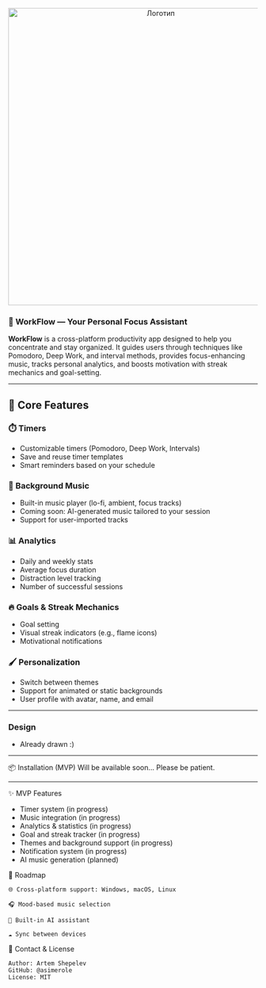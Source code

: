 <p align="center">
  <img src="https://github.com/user-attachments/assets/69dc04ec-cbcc-47bd-9e42-40d54ce1fad3" alt="Логотип" width="600"/>
</p>

### 🌿 WorkFlow — Your Personal Focus Assistant

**WorkFlow** is a cross-platform productivity app designed to help you concentrate and stay organized. It guides users through techniques like Pomodoro, Deep Work, and interval methods, provides focus-enhancing music, tracks personal analytics, and boosts motivation with streak mechanics and goal-setting.

---

## 🚀 Core Features

### ⏱️ Timers
- Customizable timers (Pomodoro, Deep Work, Intervals)
- Save and reuse timer templates
- Smart reminders based on your schedule

### 🎵 Background Music
- Built-in music player (lo-fi, ambient, focus tracks)
- Coming soon: AI-generated music tailored to your session
- Support for user-imported tracks

### 📊 Analytics
- Daily and weekly stats
- Average focus duration
- Distraction level tracking
- Number of successful sessions

### 🔥 Goals & Streak Mechanics
- Goal setting
- Visual streak indicators (e.g., flame icons)
- Motivational notifications

### 🖌️ Personalization
- Switch between themes
- Support for animated or static backgrounds
- User profile with avatar, name, and email

---

### Design
- Already drawn :)

---

📦 Installation (MVP)
Will be available soon... Please be patient.

---

✨ MVP Features

- Timer system (in progress)
- Music integration (in progress)
- Analytics & statistics (in progress)
- Goal and streak tracker (in progress)
- Themes and background support (in progress)
- Notification system (in progress)
- AI music generation (planned)

📅 Roadmap

    🌐 Cross-platform support: Windows, macOS, Linux

    🎧 Mood-based music selection

    💬 Built-in AI assistant

    ☁️ Sync between devices

🤝 Contact & License

    Author: Artem Shepelev
    GitHub: @asimerole
    License: MIT

